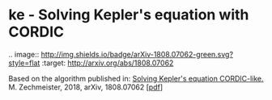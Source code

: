 # ke - Solving Kepler's equation with CORDIC

.. image:: http://img.shields.io/badge/arXiv-1808.07062-green.svg?style=flat 
    :target: http://arxiv.org/abs/1808.07062
    
Based on the algorithm published in:
[Solving Kepler's equation CORDIC-like.](http://adsabs.harvard.edu/abs/2018arXiv180807062Z)
M. Zechmeister, 2018, arXiv, 1808.07062 [[pdf](https://arxiv.org/pdf/1808.07062)]
